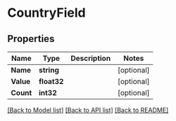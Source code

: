 # CountryField

## Properties

Name | Type | Description | Notes
------------ | ------------- | ------------- | -------------
**Name** | **string** |  | [optional] 
**Value** | **float32** |  | [optional] 
**Count** | **int32** |  | [optional] 

[[Back to Model list]](../README.md#documentation-for-models) [[Back to API list]](../README.md#documentation-for-api-endpoints) [[Back to README]](../README.md)


